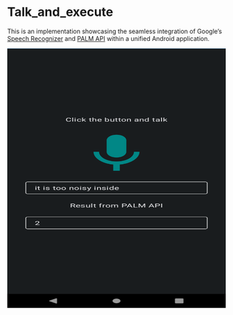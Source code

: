 # Talk_and_execute

This is an implementation showcasing the seamless integration of Google’s [Speech Recognizer](https://developer.android.com/reference/android/speech/SpeechRecognizer) and [PALM API](https://developers.generativeai.google/) within a unified Android application.

<p align="center">
<img src="palm_responding.png" height = "600" width="550"> 
</p>
